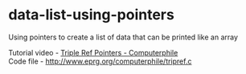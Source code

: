# data-list-using-pointers
Using pointers to create a list of data that can be printed like an array

Tutorial video - [Triple Ref Pointers - Computerphile](https://www.youtube.com/watch?v=0ZEX_l0DFK0)  
Code file - http://www.eprg.org/computerphile/tripref.c
